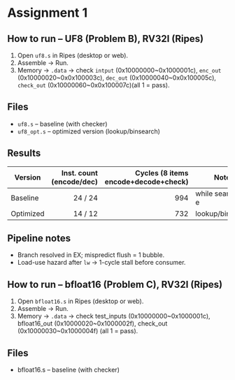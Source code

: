# Assignment 1 

## How to run – UF8 (Problem B), RV32I (Ripes)
1. Open `uf8.s` in Ripes (desktop or web).
2. Assemble → Run.  
3. Memory → `.data` → check `intput` (0x10000000~0x1000001c), `enc_out` (0x10000020~0x0x100003c), `dec_out` (0x10000040~0x0x100005c), `check_out`        (0x10000060~0x0x100007c)(all 1 = pass).

## Files
- `uf8.s` – baseline (with checker)
- `uf8_opt.s` – optimized version (lookup/binsearch)

## Results
| Version | Inst. count (encode/dec) | Cycles (8 items encode+decode+check) | Notes |
|--------|--------------------------:|-----------------:|------|
| Baseline | 24 / 24 | 994 | while search for e |while search for e
| Optimized | 14 / 12 | 732 | lookup/binsearch |lookup/binsearch

## Pipeline notes
- Branch resolved in EX; mispredict flush = 1 bubble.
- Load-use hazard after `lw` → 1-cycle stall before consumer.

## How to run – bfloat16 (Problem C), RV32I (Ripes)
1. Open `bfloat16.s` in Ripes (desktop or web).
2. Assemble → Run.  
3. Memory → `.data` → check test_inputs (0x10000000~0x1000001c), bfloat16_out (0x10000020~0x1000002f), check_out (0x10000030~0x1000004f) (all 1 = pass).

## Files
- bfloat16.s – baseline (with checker)
